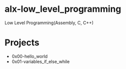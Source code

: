 # alx-low_level_programming
Low Level Programming(Assembly, C, C++)

# Projects
* 0x00-hello_world
* 0x01-variables_if_else_while
